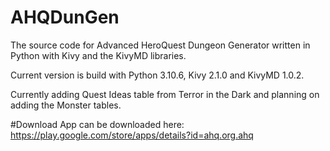 # AHQDunGen

The source code for Advanced HeroQuest Dungeon Generator written in Python with Kivy and the KivyMD libraries. 

Current version is build with Python 3.10.6, Kivy 2.1.0 and KivyMD 1.0.2.

Currently adding Quest Ideas table from Terror in the Dark and planning on adding the Monster tables.

#Download
App can be downloaded here: 
https://play.google.com/store/apps/details?id=ahq.org.ahq
